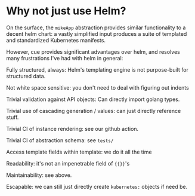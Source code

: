 # Why not just use Helm?

On the surface, the `mikeApp` abstraction provides similar functionality to a decent helm chart: a vastly simplified input produces a suite of templated and standardized Kubernetes manifests. 


However, cue provides significant advantages over helm, and resolves many frustrations I've had with helm in general:

Fully structured, always: Helm's templating engine is not purpose-built for structured data.

Not white space sensitive: you don't need to deal with figuring out indents

Trivial validation against API objects: Can directly import golang types.

Trivial use of cascading generation / values: can just directly reference stuff.

Trivial CI of instance rendering: see our github action.

Trivial CI of abstraction schema: see `tests/`

Access template fields within template: we do it all the time

Readability: it's not an impenetrable field of `{{}}`'s

Maintainability: see above.

Escapable: we can still just directly create `kubernetes:` objects if need be.
